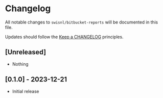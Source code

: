 # Changelog

All notable changes to `swisnl/bitbucket-reports` will be documented in this file.

Updates should follow the [Keep a CHANGELOG](https://keepachangelog.com/) principles.

## [Unreleased]

- Nothing

## [0.1.0] - 2023-12-21

- Initial release
